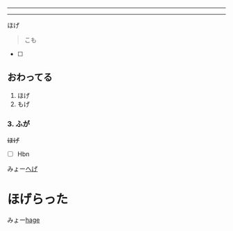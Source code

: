 ﻿----
----
ほげ

> こも
- [ ]

## おわってる
1. ほげ
2. もげ
### 3. ふが
~~ほげ~~

- [ ] Hbn

みょー[へげ]

# ほげらった

みょー[hage]

[hage]: https://yahoo.co.jp
[へげ]: ./叡智.md

